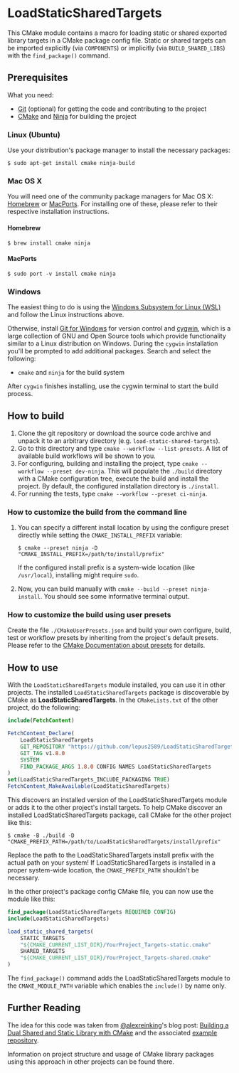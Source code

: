 <!---
MIT License

CMake build script for LoadStaticSharedTargets module
Copyright (c) 2025 Tim Kaune

Permission is hereby granted, free of charge, to any person obtaining a copy
of this software and associated documentation files (the "Software"), to deal
in the Software without restriction, including without limitation the rights
to use, copy, modify, merge, publish, distribute, sublicense, and/or sell
copies of the Software, and to permit persons to whom the Software is
furnished to do so, subject to the following conditions:

The above copyright notice and this permission notice shall be included in all
copies or substantial portions of the Software.

THE SOFTWARE IS PROVIDED "AS IS", WITHOUT WARRANTY OF ANY KIND, EXPRESS OR
IMPLIED, INCLUDING BUT NOT LIMITED TO THE WARRANTIES OF MERCHANTABILITY,
FITNESS FOR A PARTICULAR PURPOSE AND NONINFRINGEMENT. IN NO EVENT SHALL THE
AUTHORS OR COPYRIGHT HOLDERS BE LIABLE FOR ANY CLAIM, DAMAGES OR OTHER
LIABILITY, WHETHER IN AN ACTION OF CONTRACT, TORT OR OTHERWISE, ARISING FROM,
OUT OF OR IN CONNECTION WITH THE SOFTWARE OR THE USE OR OTHER DEALINGS IN THE
SOFTWARE.
--->

# LoadStaticSharedTargets #

This CMake module contains a macro for loading static or shared exported library
targets in a CMake package config file. Static or shared targets can be imported
explicitly (via `COMPONENTS`) or implicitly (via `BUILD_SHARED_LIBS`) with the
`find_package()` command.

## Prerequisites ##

What you need:

- [Git](https://git-scm.com/) (optional) for getting the code and contributing
  to the project
- [CMake](https://cmake.org/) and [Ninja](https://ninja-build.org/) for building
  the project

### Linux (Ubuntu) ###

Use your distribution's package manager to install the necessary packages:

```shell
$ sudo apt-get install cmake ninja-build
```

### Mac OS X ###

You will need one of the community package managers for Mac OS X:
[Homebrew](https://brew.sh/) or
[MacPorts](https://www.macports.org/install.php). For installing one of these,
please refer to their respective installation instructions.

#### Homebrew ####

```shell
$ brew install cmake ninja
```

#### MacPorts ####

```shell
$ sudo port -v install cmake ninja
```

### Windows ###

The easiest thing to do is using the [Windows Subsystem for Linux
(WSL)](https://learn.microsoft.com/en-us/windows/wsl/install) and follow the
Linux instructions above.

Otherwise, install [Git for Windows](https://gitforwindows.org/) for version
control and [cygwin](https://cygwin.com/install.html), which is a large
collection of GNU and Open Source tools which provide functionality similar to a
Linux distribution on Windows. During the `cygwin` installation you'll be
prompted to add additional packages. Search and select the following:

- `cmake` and `ninja` for the build system

After `cygwin` finishes installing, use the cygwin terminal to start the build
process.

## How to build ##

1. Clone the git repository or download the source code archive and unpack it to
   an arbitrary directory (e.g. `load-static-shared-targets`).
2. Go to this directory and type `cmake --workflow --list-presets`. A list of
   available build workflows will be shown to you.
3. For configuring, building and installing the project, type `cmake --workflow
   --preset dev-ninja`. This will populate the `./build` directory with a CMake
   configuration tree, execute the build and install the project. By default,
   the configured installation directory is `./install`.
4. For running the tests, type `cmake --workflow --preset ci-ninja`.

### How to customize the build from the command line ###

1. You can specify a different install location by using the configure preset
   directly while setting the `CMAKE_INSTALL_PREFIX` variable:

   ```shell
   $ cmake --preset ninja -D "CMAKE_INSTALL_PREFIX=/path/to/install/prefix"
   ```

   If the configured install prefix is a system-wide location (like
   `/usr/local`), installing might require `sudo`.

2. Now, you can build manually with `cmake --build --preset ninja-install`. You
   should see some informative terminal output.

### How to customize the build using user presets ###

Create the file `./CMakeUserPresets.json` and build your own configure, build,
test or workflow presets by inheriting from the project's default presets.
Please refer to the [CMake Documentation about presets][1] for details.

[1]: https://cmake.org/cmake/help/latest/manual/cmake-presets.7.html

## How to use ##

With the `LoadStaticSharedTargets` module installed, you can use it in other
projects. The installed `LoadStaticSharedTargets` package is discoverable by
CMake as __LoadStaticSharedTargets__. In the `CMakeLists.txt` of the other
project, do the following:

```cmake
include(FetchContent)

FetchContent_Declare(
    LoadStaticSharedTargets
    GIT_REPOSITORY "https://github.com/lepus2589/LoadStaticSharedTargets.git"
    GIT_TAG v1.8.0
    SYSTEM
    FIND_PACKAGE_ARGS 1.8.0 CONFIG NAMES LoadStaticSharedTargets
)
set(LoadStaticSharedTargets_INCLUDE_PACKAGING TRUE)
FetchContent_MakeAvailable(LoadStaticSharedTargets)
```

This discovers an installed version of the LoadStaticSharedTargets module or
adds it to the other project's install targets. To help CMake discover an
installed LoadStaticSharedTargets package, call CMake for the other project like
this:

```shell
$ cmake -B ./build -D "CMAKE_PREFIX_PATH=/path/to/LoadStaticSharedTargets/install/prefix"
```

Replace the path to the LoadStaticSharedTargets install prefix with the actual
path on your system! If LoadStaticSharedTargets is installed in a proper
system-wide location, the `CMAKE_PREFIX_PATH` shouldn't be necessary.

In the other project's package config CMake file, you can now use the module like this:

```cmake
find_package(LoadStaticSharedTargets REQUIRED CONFIG)
include(LoadStaticSharedTargets)

load_static_shared_targets(
    STATIC_TARGETS
    "${CMAKE_CURRENT_LIST_DIR}/YourProject_Targets-static.cmake"
    SHARED_TARGETS
    "${CMAKE_CURRENT_LIST_DIR}/YourProject_Targets-shared.cmake"
)
```

The `find_package()` command adds the LoadStaticSharedTargets module to the
`CMAKE_MODULE_PATH` variable which enables the `include()` by name only.

## Further Reading ##

The idea for this code was taken from
[@alexreinking](https://github.com/alexreinking)'s blog post:
[Building a Dual Shared and Static Library with CMake](https://alexreinking.com/blog/building-a-dual-shared-and-static-library-with-cmake.html)
and the associated
[example repository](https://github.com/alexreinking/SharedStaticStarter).

Information on project structure and usage of CMake library packages using this
approach in other projects can be found there.
